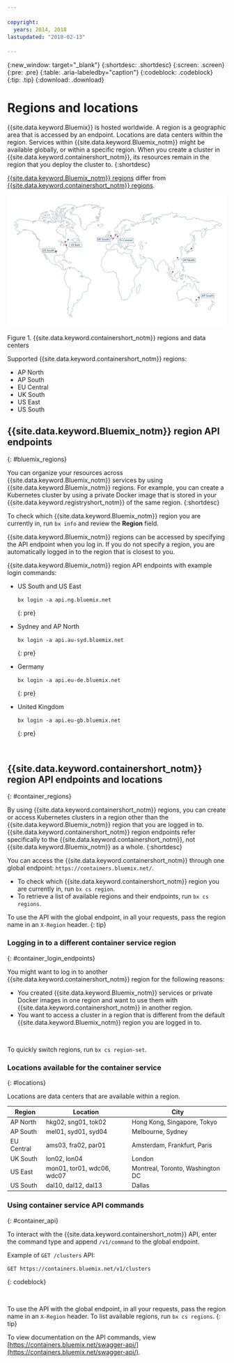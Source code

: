 ```yaml
---

copyright:
  years: 2014, 2018
lastupdated: "2018-02-13"

---
```


{:new_window: target="_blank"}
{:shortdesc: .shortdesc}
{:screen: .screen}
{:pre: .pre}
{:table: .aria-labeledby="caption"}
{:codeblock: .codeblock}
{:tip: .tip}
{:download: .download}

# Regions and locations
{{site.data.keyword.Bluemix}} is hosted worldwide. A region is a geographic area that is accessed by an endpoint. Locations are data centers within the region. Services within {{site.data.keyword.Bluemix_notm}} might be available globally, or within a specific region. When you create a cluster in {{site.data.keyword.containershort_notm}}, its resources remain in the region that you deploy the cluster to.
{:shortdesc}

[{{site.data.keyword.Bluemix_notm}} regions](#bluemix_regions) differ from [{{site.data.keyword.containershort_notm}} regions](#container_regions).

![{{site.data.keyword.containershort_notm}} regions and data centers](/images/regions.png)

Figure 1. {{site.data.keyword.containershort_notm}} regions and data centers

Supported {{site.data.keyword.containershort_notm}} regions:
  * AP North
  * AP South
  * EU Central
  * UK South
  * US East
  * US South




## {{site.data.keyword.Bluemix_notm}} region API endpoints
{: #bluemix_regions}

You can organize your resources across {{site.data.keyword.Bluemix_notm}} services by using {{site.data.keyword.Bluemix_notm}} regions. For example, you can create a Kubernetes cluster by using a private Docker image that is stored in your {{site.data.keyword.registryshort_notm}} of the same region.
{:shortdesc}

To check which {{site.data.keyword.Bluemix_notm}} region you are currently in, run `bx info` and review the **Region** field.

{{site.data.keyword.Bluemix_notm}} regions can be accessed by specifying the API endpoint when you log in. If you do not specify a region, you are automatically logged in to the region that is closest to you.

{{site.data.keyword.Bluemix_notm}} region API endpoints with example login commands:

  * US South and US East
      ```
      bx login -a api.ng.bluemix.net
      ```
      {: pre}

  * Sydney and AP North
      ```
      bx login -a api.au-syd.bluemix.net
      ```
      {: pre}

  * Germany
      ```
      bx login -a api.eu-de.bluemix.net
      ```
      {: pre}

  * United Kingdom
      ```
      bx login -a api.eu-gb.bluemix.net
      ```
      {: pre}



<br />


## {{site.data.keyword.containershort_notm}} region API endpoints and locations
{: #container_regions}

By using {{site.data.keyword.containershort_notm}} regions, you can create or access Kubernetes clusters in a region other than the {{site.data.keyword.Bluemix_notm}} region that you are logged in to. {{site.data.keyword.containershort_notm}} region endpoints refer specifically to the {{site.data.keyword.containershort_notm}}, not {{site.data.keyword.Bluemix_notm}} as a whole.
{:shortdesc}

You can access the {{site.data.keyword.containershort_notm}} through one global endpoint: `https://containers.bluemix.net/`.
* To check which {{site.data.keyword.containershort_notm}} region you are currently in, run `bx cs region`.
* To retrieve a list of available regions and their endpoints, run `bx cs regions`.

To use the API with the global endpoint, in all your requests, pass the region name in an `X-Region` header.
{: tip}

### Logging in to a different container service region
{: #container_login_endpoints}

You might want to log in to another {{site.data.keyword.containershort_notm}} region for the following reasons:
  * You created {{site.data.keyword.Bluemix_notm}} services or private Docker images in one region and want to use them with {{site.data.keyword.containershort_notm}} in another region.
  * You want to access a cluster in a region that is different from the default {{site.data.keyword.Bluemix_notm}} region you are logged in to.

</br>

To quickly switch regions, run `bx cs region-set`.

### Locations available for the container service
{: #locations}

Locations are data centers that are available within a region.

  | Region | Location | City |
  |--------|----------|------|
  | AP North | hkg02, sng01, tok02 | Hong Kong, Singapore, Tokyo |
  | AP South     | mel01, syd01, syd04        | Melbourne, Sydney |
  | EU Central     | ams03, fra02, par01        | Amsterdam, Frankfurt, Paris |
  | UK South      | lon02, lon04         | London |
  | US East      | mon01, tor01, wdc06, wdc07        | Montreal, Toronto, Washington DC |
  | US South     | dal10, dal12, dal13       | Dallas |

### Using container service API commands
{: #container_api}

To interact with the {{site.data.keyword.containershort_notm}} API, enter the command type and append `/v1/command` to the global endpoint.

Example of `GET /clusters` API:
  ```
  GET https://containers.bluemix.net/v1/clusters
  ```
  {: codeblock}

</br>

To use the API with the global endpoint, in all your requests, pass the region name in an `X-Region` header. To list available regions, run `bx cs regions`.
{: tip}

To view documentation on the API commands, view [https://containers.bluemix.net/swagger-api/](https://containers.bluemix.net/swagger-api/).
